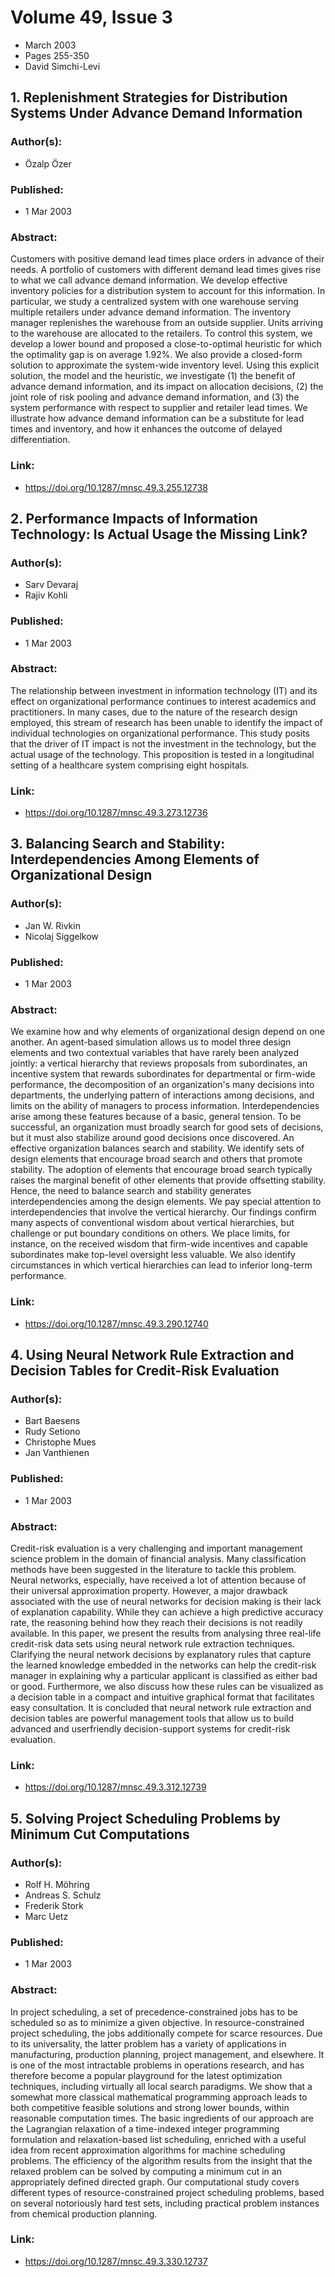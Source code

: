# Volume 49, Issue 3
- March 2003
- Pages 255-350
- David Simchi-Levi

## 1. Replenishment Strategies for Distribution Systems Under Advance Demand Information
### Author(s):
- Özalp Özer
### Published:
- 1 Mar 2003
### Abstract:
Customers with positive demand lead times place orders in advance of their needs. A portfolio of customers with different demand lead times gives rise to what we call advance demand information. We develop effective inventory policies for a distribution system to account for this information. In particular, we study a centralized system with one warehouse serving multiple retailers under advance demand information. The inventory manager replenishes the warehouse from an outside supplier. Units arriving to the warehouse are allocated to the retailers. To control this system, we develop a lower bound and proposed a close-to-optimal heuristic for which the optimality gap is on average 1.92%. We also provide a closed-form solution to approximate the system-wide inventory level. Using this explicit solution, the model and the heuristic, we investigate (1) the benefit of advance demand information, and its impact on allocation decisions, (2) the joint role of risk pooling and advance demand information, and (3) the system performance with respect to supplier and retailer lead times. We illustrate how advance demand information can be a substitute for lead times and inventory, and how it enhances the outcome of delayed differentiation.
### Link:
- https://doi.org/10.1287/mnsc.49.3.255.12738

## 2. Performance Impacts of Information Technology: Is Actual Usage the Missing Link?
### Author(s):
- Sarv Devaraj
- Rajiv Kohli
### Published:
- 1 Mar 2003
### Abstract:
The relationship between investment in information technology (IT) and its effect on organizational performance continues to interest academics and practitioners. In many cases, due to the nature of the research design employed, this stream of research has been unable to identify the impact of individual technologies on organizational performance. This study posits that the driver of IT impact is not the investment in the technology, but the actual usage of the technology. This proposition is tested in a longitudinal setting of a healthcare system comprising eight hospitals.
### Link:
- https://doi.org/10.1287/mnsc.49.3.273.12736

## 3. Balancing Search and Stability: Interdependencies Among Elements of Organizational Design
### Author(s):
- Jan W. Rivkin
- Nicolaj Siggelkow
### Published:
- 1 Mar 2003
### Abstract:
We examine how and why elements of organizational design depend on one another. An agent-based simulation allows us to model three design elements and two contextual variables that have rarely been analyzed jointly: a vertical hierarchy that reviews proposals from subordinates, an incentive system that rewards subordinates for departmental or firm-wide performance, the decomposition of an organization's many decisions into departments, the underlying pattern of interactions among decisions, and limits on the ability of managers to process information. Interdependencies arise among these features because of a basic, general tension. To be successful, an organization must broadly search for good sets of decisions, but it must also stabilize around good decisions once discovered. An effective organization balances search and stability. We identify sets of design elements that encourage broad search and others that promote stability. The adoption of elements that encourage broad search typically raises the marginal benefit of other elements that provide offsetting stability. Hence, the need to balance search and stability generates interdependencies among the design elements. We pay special attention to interdependencies that involve the vertical hierarchy. Our findings confirm many aspects of conventional wisdom about vertical hierarchies, but challenge or put boundary conditions on others. We place limits, for instance, on the received wisdom that firm-wide incentives and capable subordinates make top-level oversight less valuable. We also identify circumstances in which vertical hierarchies can lead to inferior long-term performance.
### Link:
- https://doi.org/10.1287/mnsc.49.3.290.12740

## 4. Using Neural Network Rule Extraction and Decision Tables for Credit-Risk Evaluation
### Author(s):
- Bart Baesens
- Rudy Setiono
- Christophe Mues
- Jan Vanthienen
### Published:
- 1 Mar 2003
### Abstract:
Credit-risk evaluation is a very challenging and important management science problem in the domain of financial analysis. Many classification methods have been suggested in the literature to tackle this problem. Neural networks, especially, have received a lot of attention because of their universal approximation property. However, a major drawback associated with the use of neural networks for decision making is their lack of explanation capability. While they can achieve a high predictive accuracy rate, the reasoning behind how they reach their decisions is not readily available. In this paper, we present the results from analysing three real-life credit-risk data sets using neural network rule extraction techniques. Clarifying the neural network decisions by explanatory rules that capture the learned knowledge embedded in the networks can help the credit-risk manager in explaining why a particular applicant is classified as either bad or good. Furthermore, we also discuss how these rules can be visualized as a decision table in a compact and intuitive graphical format that facilitates easy consultation. It is concluded that neural network rule extraction and decision tables are powerful management tools that allow us to build advanced and userfriendly decision-support systems for credit-risk evaluation.
### Link:
- https://doi.org/10.1287/mnsc.49.3.312.12739

## 5. Solving Project Scheduling Problems by Minimum Cut Computations
### Author(s):
- Rolf H. Möhring
- Andreas S. Schulz
- Frederik Stork
- Marc Uetz
### Published:
- 1 Mar 2003
### Abstract:
In project scheduling, a set of precedence-constrained jobs has to be scheduled so as to minimize a given objective. In resource-constrained project scheduling, the jobs additionally compete for scarce resources. Due to its universality, the latter problem has a variety of applications in manufacturing, production planning, project management, and elsewhere. It is one of the most intractable problems in operations research, and has therefore become a popular playground for the latest optimization techniques, including virtually all local search paradigms. We show that a somewhat more classical mathematical programming approach leads to both competitive feasible solutions and strong lower bounds, within reasonable computation times. The basic ingredients of our approach are the Lagrangian relaxation of a time-indexed integer programming formulation and relaxation-based list scheduling, enriched with a useful idea from recent approximation algorithms for machine scheduling problems. The efficiency of the algorithm results from the insight that the relaxed problem can be solved by computing a minimum cut in an appropriately defined directed graph. Our computational study covers different types of resource-constrained project scheduling problems, based on several notoriously hard test sets, including practical problem instances from chemical production planning.
### Link:
- https://doi.org/10.1287/mnsc.49.3.330.12737

